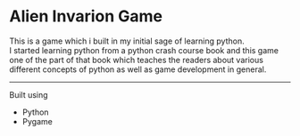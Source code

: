 # Alien Invarion Game
This is a game which i built in my initial sage of learning python.
<br>
I started learning python from a python crash course book and this game one of the part of that book which teaches the readers about various different concepts of python as well as game development in general.
___
Built using
* Python
* Pygame
